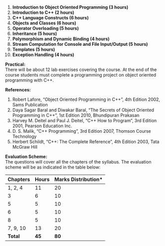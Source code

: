 1. **Introduction to Object Oriented Programming (3 hours)**
2. **Introduction to C++ (2 hours)**
3. **C++ Language Constructs (6 hours)**
4. **Objects and Classes (6 hours)**
5. **Operator Overloading (5 hours)**
6. **Inheritance (5 hours)**
7. **Polymorphism and Dynamic Binding (4 hours)**
8. **Stream Computation for Console and File Input/Output (5 hours)**
9. **Templates (5 hours)**
10. **Exception Handling (4 hours)**

**Practical:**  
There will be about 12 lab exercises covering the course. At the end of the course students must complete a programming project on object oriented programming with C++.

**References:**
1. Robert Lafore, “Object Oriented Programming in C++”, 4th Edition 2002, Sams Publication
2. Daya Sagar Baral and Diwakar Baral, “The Secrets of Object Oriented Programming in C++”, 1st Edition 2010, Bhundipuran Prakasan
3. Harvey M. Deitel and Paul J. Deitel, “C++ How to Program”, 3rd Edition 2001, Pearson Education Inc.
4. D. S. Malik, “C++ Programming”, 3rd Edition 2007, Thomson Course Technology
5. Herbert Schildt, “C++: The Complete Reference”, 4th Edition 2003, Tata McGraw Hill

**Evaluation Scheme:**  
The questions will cover all the chapters of the syllabus. The evaluation scheme will be as indicated in the table below:

| Chapters  | Hours  | Marks Distribution* |
| --------- | ------ | ------------------- |
| 1, 2, 4   | 11     | 20                  |
| 3         | 6      | 10                  |
| 5         | 5      | 10                  |
| 6         | 5      | 10                  |
| 8         | 5      | 10                  |
| 7, 9, 10  | 13     | 20                  |
| **Total** | **45** | **80**              |


